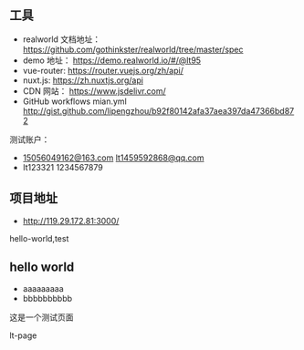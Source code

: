 ## 工具
- realworld 文档地址： https://github.com/gothinkster/realworld/tree/master/spec
- demo 地址： https://demo.realworld.io/#/@lt95
- vue-router: https://router.vuejs.org/zh/api/
- nuxt.js: https://zh.nuxtjs.org/api
- CDN 网站： https://www.jsdelivr.com/
- GitHub workflows mian.yml  http://gist.github.com/lipengzhou/b92f80142afa37aea397da47366bd872

测试账户：
- 15056049162@163.com  lt1459592868@qq.com
- lt123321     1234567879

## 项目地址 
- http://119.29.172.81:3000/

hello-world,test

## hello world
- aaaaaaaaa
- bbbbbbbbbb


这是一个测试页面

lt-page

